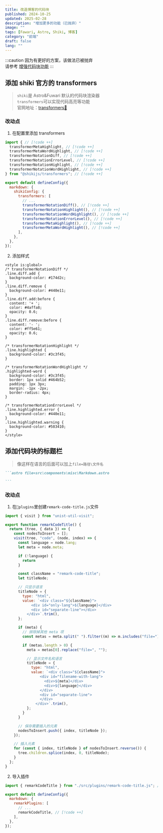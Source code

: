```yaml
---
title: 改造博客的代码块
published: 2024-10-25
updated: 2025-02-28
description: "增加更多的功能（已抛弃）"
image: ""
tags: [Fawari, Astro, Shiki, 博客]
category: "前端"
draft: false
lang: ""
---
```


:::caution
因为有更好的方案，该做法已被抛弃<br>
请参考 [增强代码块功能](/posts/frontend/code_block_ex/)
:::

## 添加 shiki 官方的 transformers

> `shiki`是 Astro&Fuwari 默认的代码块渲染器 </br>
> `transformers`可以实现代码高亮等功能 </br>
> 官网地址：[transformers🔗](https://shiki.matsu.io/packages/transformers)

### 改动点

1. 在配置里添加 transformers

```js file=astro.config.mjs
import { // [!code ++]
  transformerMetaHighlight, // [!code ++]
  transformerMetaWordHighlight, // [!code ++]
  transformerNotationDiff, // [!code ++]
  transformerNotationErrorLevel, // [!code ++]
  transformerNotationHighlight, // [!code ++]
  transformerNotationWordHighlight, // [!code ++]
} from "@shikijs/transformers"; // [!code ++]

export default defineConfig({
  markdown: {
    shikiConfig: {
      transformers: [
        // ...
        transformerNotationDiff(), // [!code ++]
        transformerNotationHighlight(), // [!code ++]
        transformerNotationWordHighlight(), // [!code ++]
        transformerNotationErrorLevel(), // [!code ++]
        transformerMetaHighlight(), // [!code ++]
        transformerMetaWordHighlight(), // [!code ++]
      ],
    },
  },
});
```

2. 添加样式

```astro file=src\components\misc\Markdown.astro
<style is:global>
/* transformerNotationDiff */
.line.diff.add {
  background-color: #174d2c;
}
.line.diff.remove {
  background-color: #440e11;
}
.line.diff.add:before {
  content: '+ ';
  color: #4affa8;
  opacity: 0.6;
}
.line.diff.remove:before {
  content: '- ';
  color: #ff5e61;
  opacity: 0.6;
}

/* transformerNotationHighlight */
.line.highlighted {
  background-color: #3c3f45;
}

/* transformerNotationWordHighlight */
.highlighted-word {
  background-color: #3c3f45;
  border: 1px solid #464b52;
  padding: 1px 3px;
  margin: -1px -2px;
  border-radius: 4px;
}

/* transformerNotationErrorLevel */
.line.highlighted.error {
  background-color: #440e11;
}
.line.highlighted.warning {
  background-color: #583410;
}
</style>
```

## 添加代码块的标题栏

> 像这样在语言的后面可以加上`file=路径\文件名`

````md file=demo.md
```astro file=src\components\misc\Markdown.astro

```
````

### 改动点

1. 在`📁plugins`里创建`remark-code-title.js`文件

```js file=remark-code-title.js
import { visit } from "unist-util-visit";

export function remarkCodeTitle() {
  return (tree, { data }) => {
    const nodesToInsert = [];
    visit(tree, "code", (node, index) => {
      const language = node.lang;
      let meta = node.meta;

      if (!language) {
        return
      }

      const className = "remark-code-title";
      let titleNode;

      // 只显示语言
      titleNode = {
        type: "html",
        value: `<div class="${className}">
            <div id="only-lang">${language}</div>
            <div id="separate-line"></div>
          </div>`.trim(),
      };

      if (meta) {
        // 排除掉其他 meta 项
        const metas = meta.split(" ").filter((m) => m.includes("file="));

        if (metas.length > 0) {
          meta = metas[0].replace("file=", "");

          // 显示文件名和语言
          titleNode = {
            type: "html",
            value: `<div class="${className}">
                <div id="filename-with-lang">
                  <div>${meta}</div>
                  <div>${language}</div>
                </div>
                <div id="separate-line">
                </div>
              </div>`.trim(),
          };
        }
      }

      // 保存需要插入的元素
      nodesToInsert.push({ index, titleNode });
    });

    // 插入元素
    for (const { index, titleNode } of nodesToInsert.reverse()) {
      tree.children.splice(index, 0, titleNode);
    }
  };
}
```

2. 导入插件

```js file=astro.config.mjs
import { remarkCodeTitle } from "./src/plugins/remark-code-title.js"; // [!code ++]

export default defineConfig({
  markdown: {
    remarkPlugins: [
      // ...
      remarkCodeTitle, // [!code ++]
    ],
  },
});
```
